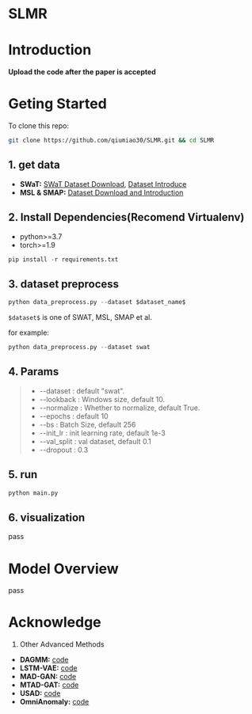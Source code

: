 # SLMR
# Introduction
**Upload the code after the paper is accepted**

# Geting Started
To clone this repo:
```bash
git clone https://github.com/qiumiao30/SLMR.git && cd SLMR
```

## 1. get data

- **SWaT:** [SWaT Dataset Download](https://itrust.sutd.edu.sg/itrust-labs_datasets/), [Dataset Introduce](https://itrust.sutd.edu.sg/itrust-labs-home/itrust-labs_swat/)
- **MSL & SMAP:** [Dataset Download and Introduction](https://github.com/khundman/telemanom)

## 2. Install Dependencies(Recomend Virtualenv)

- python>=3.7
- torch>=1.9

```python
pip install -r requirements.txt
```

## 3. dataset preprocess

```python
python data_preprocess.py --dataset $dataset_name$
```
`$dataset$` is one of SWAT, MSL, SMAP et al.

for example:

```python
python data_preprocess.py --dataset swat
```

## 4. Params

> - --dataset :  default "swat".
> - --lookback : Windows size, default 10.
> - --normalize : Whether to normalize, default True.
> - --epochs : default 10
> - --bs : Batch Size, default 256
> - --init_lr : init learning rate, default 1e-3
> - --val_split : val dataset, default 0.1
> - --dropout : 0.3

## 5. run

```python
python main.py
```

## 6. visualization 
pass

# Model Overview

pass

# Acknowledge
1. Other Advanced Methods
- **DAGMM:** [code](https://github.com/tnakae/DAGMM)
- **LSTM-VAE:** [code](https://github.com/Danyleb/Variational-Lstm-Autoencoder)
- **MAD-GAN:** [code](https://github.com/LiDan456/MAD-GANs)
- **MTAD-GAT:** [code](https://github.com/mangushev/mtad-gat)
- **USAD:** [code](https://github.com/finloop/usad-torchlightning)
- **OmniAnomaly:** [code](https://github.com/NetManAIOps/OmniAnomaly)
